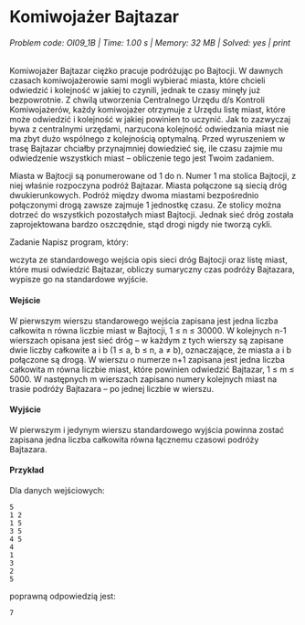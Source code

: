 # Komiwojażer Bajtazar
###### Problem code: OI09_1B \| Time: 1.00 s \| Memory: 32 MB \| Solved: yes \| print

Komiwojażer Bajtazar ciężko pracuje podróżując po Bajtocji. W dawnych czasach komiwojażerowie sami mogli wybierać miasta, które chcieli odwiedzić i kolejność w jakiej to czynili, jednak te czasy minęły już bezpowrotnie. Z chwilą utworzenia Centralnego Urzędu d/s Kontroli Komiwojażerów, każdy komiwojażer otrzymuje z Urzędu listę miast, które może odwiedzić i kolejność w jakiej powinien to uczynić. Jak to zazwyczaj bywa z centralnymi urzędami, narzucona kolejność odwiedzania miast nie ma zbyt dużo wspólnego z kolejnością optymalną. Przed wyruszeniem w trasę Bajtazar chciałby przynajmniej dowiedzieć się, ile czasu zajmie mu odwiedzenie wszystkich miast – obliczenie tego jest Twoim zadaniem.

Miasta w Bajtocji są ponumerowane od 1 do n. Numer 1 ma stolica Bajtocji, z niej właśnie rozpoczyna podróż Bajtazar. Miasta połączone są siecią dróg dwukierunkowych. Podróż między dwoma miastami bezpośrednio połączonymi drogą zawsze zajmuje 1 jednostkę czasu. Ze stolicy można dotrzeć do wszystkich pozostałych miast Bajtocji. Jednak sieć dróg została zaprojektowana bardzo oszczędnie, stąd drogi nigdy nie tworzą cykli.

Zadanie
Napisz program, który:

wczyta ze standardowego wejścia opis sieci dróg Bajtocji oraz listę miast, które musi odwiedzić Bajtazar,
obliczy sumaryczny czas podróży Bajtazara,
wypisze go na standardowe wyjście.
#### Wejście
W pierwszym wierszu standarowego wejścia zapisana jest jedna liczba całkowita n równa liczbie miast w Bajtocji, 1 ≤ n ≤ 30000. W kolejnych n-1 wierszach opisana jest sieć dróg – w każdym z tych wierszy są zapisane dwie liczby całkowite a i b (1 ≤ a, b ≤ n, a ≠ b), oznaczające, że miasta a i b połączone są drogą. W wierszu o numerze n+1 zapisana jest jedna liczba całkowita m równa liczbie miast, które powinien odwiedzić Bajtazar, 1 ≤ m ≤ 5000. W następnych m wierszach zapisano numery kolejnych miast na trasie podróży Bajtazara – po jednej liczbie w wierszu.

#### Wyjście
W pierwszym i jedynym wierszu standardowego wyjścia powinna zostać zapisana jedna liczba całkowita równa łącznemu czasowi podróży Bajtazara.

#### Przykład
Dla danych wejściowych:

```
5
1 2
1 5
3 5
4 5
4
1
3
2
5
```
poprawną odpowiedzią jest:
```
7
```
